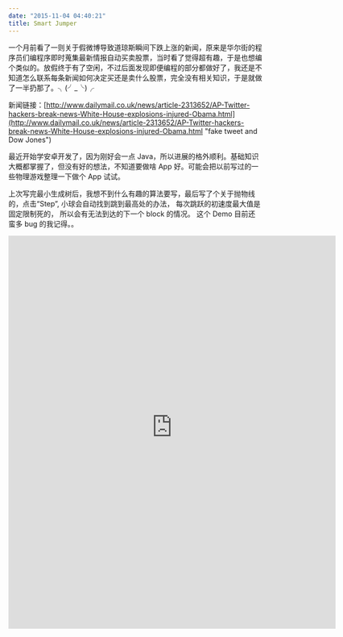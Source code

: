 ```yaml
---
date: "2015-11-04 04:40:21"
title: Smart Jumper
---
```


一个月前看了一则关于假微博导致道琼斯瞬间下跌上涨的新闻，原来是华尔街的程序员们编程序即时蒐集最新情报自动买卖股票，当时看了觉得超有趣，于是也想编个类似的。放假终于有了空闲，不过后面发现即便编程的部分都做好了，我还是不知道怎么联系每条新闻如何决定买还是卖什么股票，完全没有相关知识，于是就做了一半扔那了。╮(╯_╰)╭

新闻链接：[http://www.dailymail.co.uk/news/article-2313652/AP-Twitter-hackers-break-news-White-House-explosions-injured-Obama.html](http://www.dailymail.co.uk/news/article-2313652/AP-Twitter-hackers-break-news-White-House-explosions-injured-Obama.html "fake tweet and Dow Jones")

最近开始学安卓开发了，因为刚好会一点 Java，所以进展的格外顺利。基础知识大概都掌握了，但没有好的想法，不知道要做啥 App 好。可能会把以前写过的一些物理游戏整理一下做个 App 试试。

上次写完最小生成树后，我想不到什么有趣的算法要写，最后写了个关于抛物线的，点击“Step”, 小球会自动找到跳到最高处的办法， 每次跳跃的初速度最大值是固定限制死的， 所以会有无法到达的下一个 block 的情况。 这个 Demo 目前还蛮多 bug 的我记得。。

<iframe frameborder="0" height="780" scrolling="no" src="https://architech-blog.s3-ap-southeast-1.amazonaws.com/content/images/project/box2d_example/smartJumper.html" width="650"></iframe>
